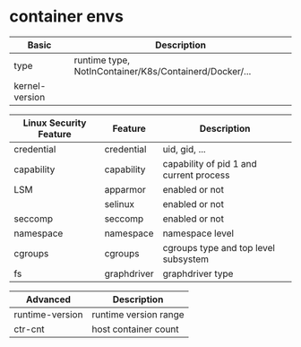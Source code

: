 # container envs

| Basic | Description |
| --- | --- |
| type | runtime type, NotInContainer/K8s/Containerd/Docker/... |
| kernel-version | 

| Linux Security Feature | Feature | Description |
| --- | --- | --- |
| credential | credential | uid, gid, ... |
| capability | capability | capability of pid 1 and current process |
| LSM | apparmor | enabled or not |
| | selinux | enabled or not |
| seccomp | seccomp | enabled or not |
| namespace | namespace |namespace level |
| cgroups | cgroups | cgroups type and top level subsystem |
| fs | graphdriver | graphdriver type |

| Advanced | Description |
| --- | --- |
| runtime-version | runtime version range |
| ctr-cnt | host container count |
